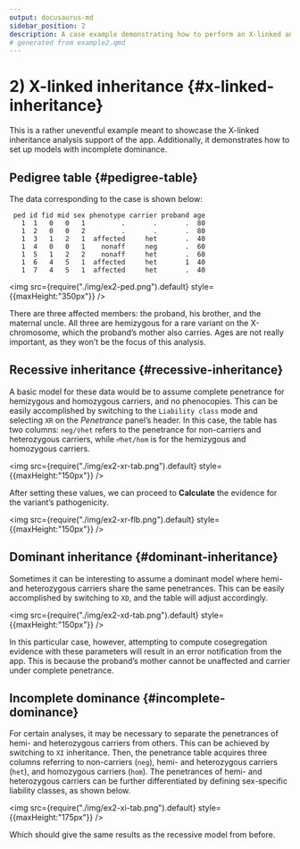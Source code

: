 ```yaml
---
output: docusaurus-md
sidebar_position: 2
description: A case example demonstrating how to perform an X-linked analysis.
# generated from example2.qmd
---
```


# 2) X-linked inheritance {#x-linked-inheritance}

This is a rather uneventful example meant to showcase the X-linked
inheritance analysis support of the app. Additionally, it demonstrates
how to set up models with incomplete dominance.

## Pedigree table {#pedigree-table}

The data corresponding to the case is shown below:

``` text
 ped id fid mid sex phenotype carrier proband age
   1  1   0   0   1         .       .       .  80
   1  2   0   0   2         .       .       .  80
   1  3   1   2   1  affected     het       .  40
   1  4   0   0   1    nonaff     neg       .  60
   1  5   1   2   2    nonaff     het       .  60
   1  6   4   5   1  affected     het       1  40
   1  7   4   5   1  affected     het       .  40
```

<img src={require("./img/ex2-ped.png").default} style={{maxHeight:"350px"}} />

There are three affected members: the proband, his brother, and the
maternal uncle. All three are hemizygous for a rare variant on the
X-chromosome, which the proband’s mother also carries. Ages are not
really important, as they won’t be the focus of this analysis.

## Recessive inheritance {#recessive-inheritance}

A basic model for these data would be to assume complete penetrance for
hemizygous and homozygous carriers, and no phenocopies. This can be
easily accomplished by switching to the `Liability class` mode and
selecting `XR` on the *Penetrance* panel’s header. In this case, the
table has two columns: `neg/♀het` refers to the penetrance for
non-carriers and heterozygous carriers, while `♂het/hom` is for the
hemizygous and homozygous carriers.

<img src={require("./img/ex2-xr-tab.png").default} style={{maxHeight:"150px"}} />

After setting these values, we can proceed to **Calculate** the evidence
for the variant’s pathogenicity.

<img src={require("./img/ex2-xr-flb.png").default} style={{maxHeight:"150px"}} />

## Dominant inheritance {#dominant-inheritance}

Sometimes it can be interesting to assume a dominant model where hemi-
and heterozygous carriers share the same penetrances. This can be easily
accomplished by switching to `XD`, and the table will adjust
accordingly.

<img src={require("./img/ex2-xd-tab.png").default} style={{maxHeight:"150px"}} />

In this particular case, however, attempting to compute cosegregation
evidence with these parameters will result in an error notification from
the app. This is because the proband’s mother cannot be unaffected and
carrier under complete penetrance.

## Incomplete dominance {#incomplete-dominance}

For certain analyses, it may be necessary to separate the penetrances of
hemi- and heterozygous carriers from others. This can be achieved by
switching to `XI` inheritance. Then, the penetrance table acquires three
columns referring to non-carriers (`neg`), hemi- and heterozygous
carriers (`het`), and homozygous carriers (`hom`). The penetrances of
hemi- and heterozygous carriers can be further differentiated by
defining sex-specific liability classes, as shown below.

<img src={require("./img/ex2-xi-tab.png").default} style={{maxHeight:"175px"}} />

Which should give the same results as the recessive model from before.

